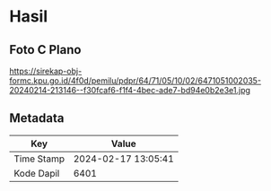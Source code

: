 # Hasil

## Foto C Plano

https://sirekap-obj-formc.kpu.go.id/4f0d/pemilu/pdpr/64/71/05/10/02/6471051002035-20240214-213146--f30fcaf6-f1f4-4bec-ade7-bd94e0b2e3e1.jpg


## Metadata

| Key        | Value               |
| ---------- | ------------------- |
| Time Stamp | 2024-02-17 13:05:41 |
| Kode Dapil | 6401                |



